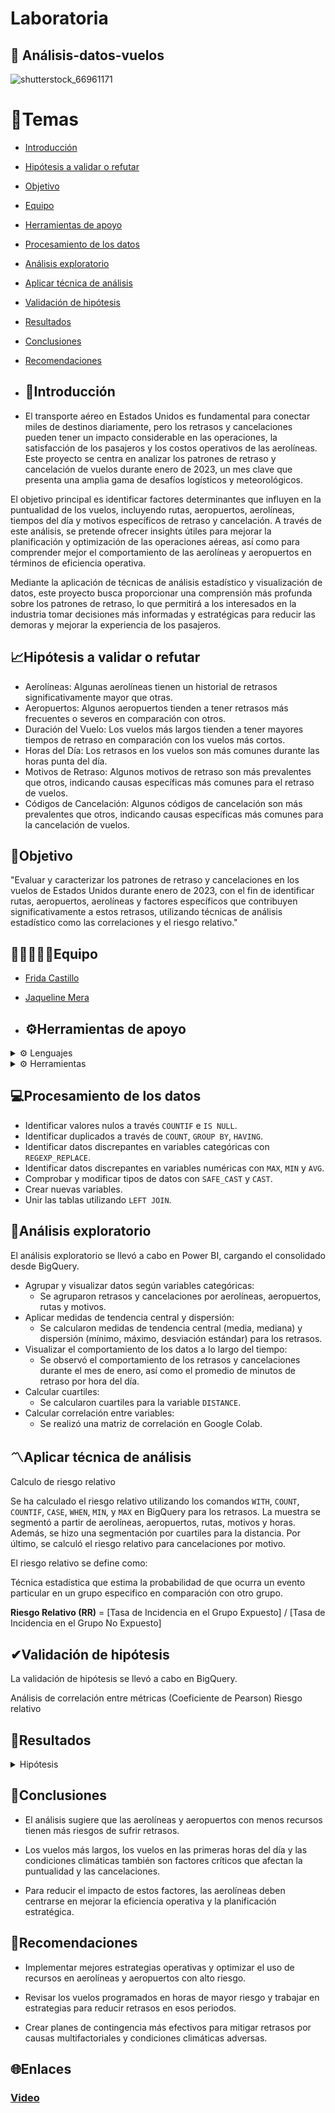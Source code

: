 # Laboratoria

## 🛫 Análisis-datos-vuelos
![shutterstock_66961171](https://github.com/user-attachments/assets/a48cfcd2-79d6-497b-9f36-1f66030448ea)

# 📑Temas

- [Introducción](#introducción)
- [Hipótesis a validar o refutar](#hipótesis-a-validar-o-refutar)
- [Objetivo](#objetivo)
- [Equipo](#equipo)
- [Herramientas de apoyo](#herramientas-de-apoyo)
- [Procesamiento de los datos](#procesamiento-de-los-datos)
- [Análisis exploratorio](#análisis-exploratorio)
- [Aplicar técnica de análisis](#aplicar-técnica-de-análisis)
- [Validación de hipótesis](#validación-de-hipótesis)
- [Resultados](#resultados)
- [Conclusiones](#conclusiones)
- [Recomendaciones](#recomendaciones)

- ## 📄Introducción

- El transporte aéreo en Estados Unidos es fundamental para conectar miles de destinos diariamente, pero los retrasos y cancelaciones pueden tener un impacto considerable en las operaciones, la satisfacción de los pasajeros y los costos operativos de las aerolíneas. Este proyecto se centra en analizar los patrones de retraso y cancelación de vuelos durante enero de 2023, un mes clave que presenta una amplia gama de desafíos logísticos y meteorológicos.

El objetivo principal es identificar factores determinantes que influyen en la puntualidad de los vuelos, incluyendo rutas, aeropuertos, aerolíneas, tiempos del día y motivos específicos de retraso y cancelación. A través de este análisis, se pretende ofrecer insights útiles para mejorar la planificación y optimización de las operaciones aéreas, así como para comprender mejor el comportamiento de las aerolíneas y aeropuertos en términos de eficiencia operativa.

Mediante la aplicación de técnicas de análisis estadístico y visualización de datos, este proyecto busca proporcionar una comprensión más profunda sobre los patrones de retraso, lo que permitirá a los interesados en la industria tomar decisiones más informadas y estratégicas para reducir las demoras y mejorar la experiencia de los pasajeros.

## 📈Hipótesis a validar o refutar

+ Aerolíneas: Algunas aerolíneas tienen un historial de retrasos significativamente mayor que otras.
+ Aeropuertos: Algunos aeropuertos tienden a tener retrasos más frecuentes o severos en comparación con otros.
+ Duración del Vuelo: Los vuelos más largos tienden a tener mayores tiempos de retraso en comparación con los vuelos más cortos.
+ Horas del Día: Los retrasos en los vuelos son más comunes durante las horas punta del día.
+ Motivos de Retraso: Algunos motivos de retraso son más prevalentes que otros, indicando causas específicas más comunes para el retraso de vuelos.
+ Códigos de Cancelación: Algunos códigos de cancelación son más prevalentes que otros, indicando causas específicas más comunes para la cancelación de vuelos.

## 🎯Objetivo

"Evaluar y caracterizar los patrones de retraso y cancelaciones en los vuelos de Estados Unidos durante enero de 2023, con el fin de identificar rutas, aeropuertos, aerolíneas y factores específicos que contribuyen significativamente a estos retrasos, utilizando técnicas de análisis estadístico como las correlaciones y el riesgo relativo."

## 👩🏻‍🤝‍👩🏻Equipo
- [Frida Castillo](https://github.com/Fri21)
- [Jaqueline Mera](https://github.com/JaquelineMera)

- ## ⚙Herramientas de apoyo
<details>
<summary> ⚙️ Lenguajes </summary>

+ SQL
+ Python

</details>

<details>
<summary> ⚙️ Herramientas </summary>

+ Google BigQuery
+ Google Colab
+ Canva
+ Power Bi

</details>

## 💻Procesamiento de los datos
+ Identificar valores nulos a través `COUNTIF` e `IS NULL`.
+ Identificar duplicados a través de `COUNT`, `GROUP BY`, `HAVING`.
+ Identificar datos discrepantes en variables categóricas con `REGEXP_REPLACE`.
+ Identificar datos discrepantes en variables numéricas con `MAX`, `MIN` y `AVG`.
+ Comprobar y modificar tipos de datos con `SAFE_CAST` y `CAST`.
+ Crear nuevas variables.
+ Unir las tablas utilizando `LEFT JOIN`.

## 🔎Análisis exploratorio
El análisis exploratorio se llevó a cabo en Power BI, cargando el consolidado desde BigQuery.

+ Agrupar y visualizar datos según variables categóricas:
  - Se agruparon retrasos y cancelaciones por aerolíneas, aeropuertos, rutas y motivos.
+ Aplicar medidas de tendencia central y dispersión:
  - Se calcularon medidas de tendencia central (media, mediana) y dispersión (mínimo, máximo, desviación estándar) para los retrasos.
+ Visualizar el comportamiento de los datos a lo largo del tiempo:
  - Se observó el comportamiento de los retrasos y cancelaciones durante el mes de enero, así como el promedio de minutos de retraso por hora del día.
+ Calcular cuartiles:
  - Se calcularon cuartiles para la variable `DISTANCE`.
+ Calcular correlación entre variables:
  - Se realizó una matriz de correlación en Google Colab.
 
## 〽Aplicar técnica de análisis 

Calculo de riesgo relativo

Se ha calculado el riesgo relativo utilizando los comandos `WITH`, `COUNT`, `COUNTIF`, `CASE`, `WHEN`, `MIN`, y `MAX` en BigQuery para los retrasos. La muestra se segmentó a partir de aerolíneas, aeropuertos, rutas, motivos y horas. Además, se hizo una segmentación por cuartiles para la distancia. Por último, se calculó el riesgo relativo para cancelaciones por motivo.

El riesgo relativo se define como:

Técnica estadística que estima la probabilidad de que ocurra un evento particular en un grupo especifico en comparación con otro grupo.

**Riesgo Relativo (RR)** = \[Tasa de Incidencia en el Grupo Expuesto\] / \[Tasa de Incidencia en el Grupo No Expuesto\]

## ✔Validación de hipótesis 

La validación de hipótesis se llevó a cabo en BigQuery.

Análisis de correlación entre métricas (Coeficiente de Pearson)
Riesgo relativo

## 📃Resultados


<details>
<summary> Hipótesis </summary>

 🟢**Hipótesis 1:** Algunas aerolíneas tienen un historial de retrasos significativamente mayor que otras.
 
Resultados: Aproximadamente el 50% de las aerolíneas presentan un riesgo relativo mayor a 1.02 de sufrir retrasos. Validación: Esta hipótesis se valida parcialmente, ya que aunque no todas las aerolíneas tienen un riesgo significativamente mayor, una proporción considerable lo tiene. Conclusión: Existe una variabilidad significativa entre las aerolíneas en cuanto a su historial de retrasos, lo que sugiere que ciertos operadores son menos puntuales que otros. Recomendación: Las aerolíneas con mayor riesgo deberían mejorar sus operaciones internas, optimizando la asignación de recursos y mejorando la planificación logística.

🟡**Hipótesis 2:** Algunos aeropuertos tienden a tener retrasos más frecuentes o severos en comparación con otros.

Resultados: Los aeropuertos con menor número de vuelos registrados tienen mayor riesgo de presentar retrasos. Validación: La hipótesis es válida, pero de manera inversa a lo esperado. Los aeropuertos con menor tráfico son más propensos a retrasos, posiblemente debido a menores infraestructuras o recursos limitados. Conclusión: Los aeropuertos con menor volumen de vuelos pueden tener una menor capacidad para gestionar los vuelos de manera eficiente. Recomendación: Se sugiere mejorar la infraestructura y capacidad operativa en estos aeropuertos con menor tráfico para reducir los retrasos.

![13](https://github.com/user-attachments/assets/bcf0747c-acb2-489c-bc9c-06e279be08a6)

🟢**Hipótesis 3:** Los vuelos más largos tienen mayores tiempos de retraso en comparación con los vuelos más cortos.

Resultados: Los vuelos en los cuartiles 3 y 4, los más largos, tienen un riesgo relativo de 1.06 y 1.11 respectivamente. Validación: La hipótesis es válida, ya que los vuelos más largos presentan un mayor riesgo de retraso, aunque la diferencia no es drástica. Conclusión: Los vuelos más largos tienen una ligera tendencia a sufrir más retrasos, lo que puede deberse a factores operativos o logísticos. Recomendación: Se recomienda una planificación más cuidadosa y la implementación de medidas preventivas adicionales para vuelos de larga distancia.

🟡**Hipótesis 4:** Los retrasos en los vuelos son más comunes durante las horas punta del día.

A partir de los resultados obtenidos, la hipótesis de que los retrasos en los vuelos son más comunes durante las horas punta del día se valida parcialmente. Si bien se registra un mayor número de retrasos a las 6:00 am y entre las 6:00 y 7:00 pm, el mayor riesgo relativo no ocurre en estas horas punta. El mayor riesgo relativo de retrasos (1.98-2.04) se presenta entre las 3:00 y 4:30 am, un periodo que no coincide con las horas de mayor tráfico aéreo. Aunque los retrasos son más frecuentes en las horas punta, el riesgo relativo sugiere que las primeras horas de la mañana, fuera de las horas punta, conllevan un riesgo más elevado de retraso. Por lo tanto, la hipótesis se apoya en términos de frecuencia de retrasos, pero no en relación con el mayor riesgo relativo.

![14](https://github.com/user-attachments/assets/25a8f16a-b6d5-4875-ab0d-32ff804edc04)

🟢**Hipótesis 5:** Algunos motivos de retrasos son más prevalentes que otros, indicando causas específicas más comunes para el retraso de un vuelo.

Resultados: El motivo más común es el retraso por operador, aunque muchos retrasos son multifactoriales. Validación: La hipótesis es válida. El retraso por operador es un motivo destacado, pero la multifactorialidad indica que otros factores también juegan un papel importante. Conclusión: Los retrasos operacionales son la principal causa, pero muchas veces los retrasos están impulsados por múltiples factores, lo que hace más difícil identificar una única causa. Recomendación: Se sugiere una mejor coordinación entre diferentes áreas operativas y mejorar la eficiencia en los procesos de control por parte de las aerolíneas para reducir los retrasos.

🟢**Hipótesis 6:** Algunos códigos de cancelación son más prevalentes que otros, indicando causas específicas más comunes para la cancelación de vuelos.

Resultados: El motivo principal de cancelación es el clima, y presenta el mayor riesgo. Validación: La hipótesis es válida. El clima es la causa principal de cancelación, lo que es comprensible dado su naturaleza incontrolable. Conclusión: Las condiciones climáticas extremas son la principal razón detrás de las cancelaciones, y este es un factor que no puede ser controlado fácilmente. Recomendación: Se recomienda mejorar las comunicaciones sobre previsiones climáticas y desarrollar políticas de cancelación y reprogramación más ágiles para mitigar el impacto de cancelaciones por clima.

![15](https://github.com/user-attachments/assets/569f8740-8d6a-4997-a31d-83ad63ebe91f)

</details>

## 📄Conclusiones


+ El análisis sugiere que las aerolíneas y aeropuertos con menos recursos tienen más riesgos de sufrir retrasos. 

+ Los vuelos más largos, los vuelos en las primeras horas del día y las condiciones climáticas también son factores críticos que afectan la puntualidad y las cancelaciones. 

+ Para reducir el impacto de estos factores, las aerolíneas deben centrarse en mejorar la eficiencia operativa y la planificación estratégica.

## 📝Recomendaciones

+ Implementar mejores estrategias operativas y optimizar el uso de recursos en aerolíneas y aeropuertos con alto riesgo.

+ Revisar los vuelos programados en horas de mayor riesgo y trabajar en estrategias para reducir retrasos en esos periodos.

+ Crear planes de contingencia más efectivos para mitigar retrasos por causas multifactoriales y condiciones climáticas adversas.

## 🌐Enlaces

### [Video]([https://www.loom.com/share/11ab5f29c6824351a116a8de530a6c9e?sid=7f22661d-77fe-4439-aa52-69fc54293ffe](https://www.loom.com/share/7ca237c552db4023b19f09bd467f928d?sid=5c013072-8f4f-4852-b436-131d2d15b983))


